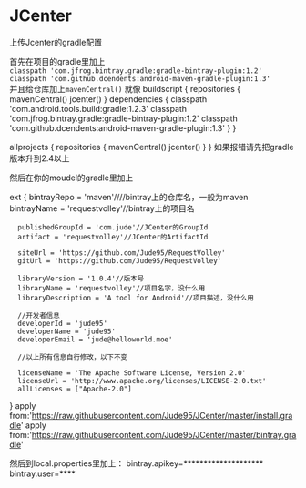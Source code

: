 # JCenter
上传Jcenter的gradle配置

首先在项目的gradle里加上  
`classpath 'com.jfrog.bintray.gradle:gradle-bintray-plugin:1.2'`  
`classpath 'com.github.dcendents:android-maven-gradle-plugin:1.3'`  
并且给仓库加上`mavenCentral()`
就像
  buildscript {
      repositories {
          mavenCentral()
          jcenter()
      }
      dependencies {
          classpath 'com.android.tools.build:gradle:1.2.3'
          classpath 'com.jfrog.bintray.gradle:gradle-bintray-plugin:1.2'
          classpath 'com.github.dcendents:android-maven-gradle-plugin:1.3'
      }
  }
  
  allprojects {
      repositories {
          mavenCentral()
          jcenter()
      }
  }
如果报错请先把gradle版本升到2.4以上

然后在你的moudel的gradle里加上

  ext {
      bintrayRepo = 'maven'////bintray上的仓库名，一般为maven
      bintrayName = 'requestvolley'//bintray上的项目名
  
      publishedGroupId = 'com.jude'//JCenter的GroupId
      artifact = 'requestvolley'//JCenter的ArtifactId
  
      siteUrl = 'https://github.com/Jude95/RequestVolley'
      gitUrl = 'https://github.com/Jude95/RequestVolley'
  
      libraryVersion = '1.0.4'//版本号
      libraryName = 'requestvolley'//项目名字，没什么用
      libraryDescription = 'A tool for Android'//项目描述，没什么用
  
      //开发者信息
      developerId = 'jude95'
      developerName = 'jude95'
      developerEmail = 'jude@helloworld.moe'
      
      //以上所有信息自行修改，以下不变
      
      licenseName = 'The Apache Software License, Version 2.0'
      licenseUrl = 'http://www.apache.org/licenses/LICENSE-2.0.txt'
      allLicenses = ["Apache-2.0"]
  }
  apply from:'https://raw.githubusercontent.com/Jude95/JCenter/master/install.gradle'
  apply from:'https://raw.githubusercontent.com/Jude95/JCenter/master/bintray.gradle'

然后到local.properties里加上：
bintray.apikey=********************
bintray.user=****
